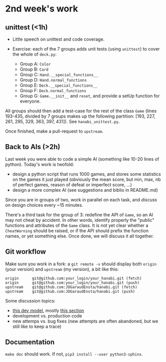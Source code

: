 # 2nd week's work

## unittest (<1h)

- Little speech on unittest and code coverage.
- Exercise: each of the 7 groups adds unit tests (using `unittest`) to cover the whole of `deck.py`:

    - Group A: `Color`
    - Group B: `Card`
    - Group C: `Hand.__special_functions__`
    - Group D: `Hand.normal_functions`
    - Group E: `Deck.__special_functions__`
    - Group F: `Deck.normal_functions`
    - Group G: `Game.__init__` and `reset`, and provide a setUp function for everyone.
  
All groups should then add a test-case for the rest of the class `Game` (lines 193-435, divided by 7 groups makes up the following partition: [193, 227, 261, 295, 329, 363, 397, 431]). See `hanabi_unittest.py`.
    
Once finished, make a pull-request to `upstream`. 


## Back to AIs (>2h)

Last week you were able to code a simple AI (something like 10-20 lines of python).
Today's work is twofold:

- design a python script that runs 1000 games, and stores some statistics on the games it just played (obviously the mean score, but min, max, nb of perfect games, reason of defeat or imperfect score, ...) 
- design a more complex AI (see suggestions and biblio in README.md)

Since you are in groups of two, work in parallel on each task, and _discuss_ on design choices every ~15 minutes.


There's a third task for the group of 3: redefine the API of `Game`, so an AI may not cheat by accident. In other words, identify properly the "public" functions and attributes of the `Game` class.
It is not yet clear whether a `CheatWarning` should be raised, or if the API should prefix the function names, or yet something else. Once done, we will discuss it all together.



## Git workflow

Make sure you work in a fork: a `git remote -v` should display both `origin` (your version) and `upstream` (my version), a bit like this:

    origin  	git@github.com:your_login/your_hanabi.git (fetch)
    origin  	git@github.com:your_login/your_hanabi.git (push)
    upstream	git@github.com:JDGaraudEnsta/hanabi.git (fetch)
    upstream	git@github.com:JDGaraudEnsta/hanabi.git (push)



Some discussion topics:

- [this dev model](https://nvie.com/posts/a-successful-git-branching-model/), mostly [this section](https://nvie.com/posts/a-successful-git-branching-model/#the-main-branches)
- development vs. production code
- new attemps vs. bug fixes (new attempts are often abandoned, but we still like to keep a trace)


## Documentation

`make doc` should work. 
If not, `pip3 install --user python3-sphinx`.
